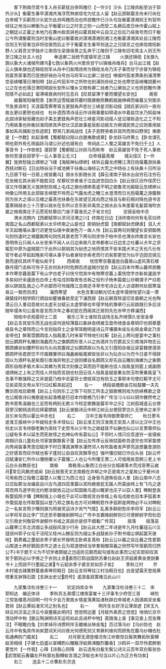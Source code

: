 <!-- { "loadSidebar": true } -->
　　客下荆南尽君今复入舟买薪犹白帝鸣橹巳【一作少】沙头【江陵呉船至泊于郭外沙头】衡霍生春早潇湘共海浮荒林庾信宅为仗主人留【赵云颔联葢言舟未行尚在白帝城下买薪而沙头犹欠此舟鸣橹而泊也师民瞻作巳沙头句及衡霍潇湘则王判官所经往之地当以郴衡为止乎衡霍以公之时言之则一山而受二名厥后皮日休作霍山赋上之朝廷以正霍之本地乃在夀州故其骈邑曰霍其赋中云自汉之后后乃易我号而归于衡公今所谓衡霍则当时言衡山犹曰衡霍故对潇湘潇湘则湘江也衡霍潇湘其处自江陵而往则王判官者岂非将往彼而后止乎于衡霍言生春早则送之之日探言之也庾信南阳新野人父肩吾文学独步江南信仕梁值侯景之乱奔于江陵则于江陵有旧宅焉主人则王所至江陵之处主人也】
　　奉送卿二翁统节度镇军还江陵
　　火旗还锦缆【龙旗九旒以象大火诸侯所建鸟七旒以象鹑火州里呉甘宁以锦维舟维舟】白马出江城【赵云火旗朱旗也还锦缆则军从舟中归矣隋炀帝为锦缆龙舟乃天子事而甘宁亦甞为锦缆则富贵家事而巳厐徳好骑白马号白马将军以比卿二翁也】嘹唳吟笳发萧条别浦清寒空巫峡曙落日渭阳明【赵云吟笳军中之所吹也别浦则舟经之处也寒空巫峡曙説夔州公之在也也落日渭阳明説长安所以懐乡又暗有卿二翁者乃公舅翁之义也师民瞻作渭阳情不必如此】留滞嗟衰病何时见息兵【叹其留滞于夔而懐望长安也】
　　阁夜
　　嵗暮隂阳催短景【谢灵运雪赋嵗将暮时既昬鲍照舞鹤赋嵗峥嵘而催暮又穷隂杀节急景凋年】天涯霜雪霁寒宵五更鼓角声悲壮三峡星河影动摇【顔氏家训问一夜何故五更曰更厯也经也　杜补遗西清诗话云作诗用事要如释语水中着盐饮水乃知盐味此説诗家秘宻藏也如子美五更鼓角声悲壮三峡星河影动揺人徒见陵轹造化之工不知乃用故事也祢衡挝渔阳掺其声悲壮汉武故事星辰影动揺东方朔谓民劳之应则善用故事如系风捕影岂有迹耶】野哭几家闻战伐【夫子恶野哭者非其所而哭曰野哭】夷歌是【一作数】处起渔樵【蜀都赋曰陪以白狼夷歌成章】卧龙跃马终黄土【卧龙谓孔明也郭外有孔明庙跃马谓公孙述也城有白　帝祠此二人蜀之英雄言不免归于土】人事音书【一作依依】漫寂寥【蜀都赋公孙跃马而称帝　赵云英雄皆不免于死人事依依何至漫自寂寥乎一云人事音尘无义】
　　白帝城最髙楼
　　城尖径仄【一作翼】旌斾愁独立缥缈之飞楼【海赋神仙缥缈】峡坼云霾龙虎睡江清日抱鼋鼍游扶桑西枝对断石【日出旸谷浴于咸池拂于扶桑山海经云大荒之中旸谷上有扶桑十日所浴九日居下枝一日居上枝皆戴乌】弱水东影随长流【薛云淮南子弱水出自穷石注穷石在张掖北其水弱不能胜羽】杖藜叹世者谁子泣血迸空回白头【赵云径仄旧作径昃巳误又作径翼无义旌斾愁则城上屯戍之旗也缥缈髙逺不明之貌鲁灵光殿赋云忽缥缈以响像公所用主此颔联言峡壁开坼而云气霾龙虎之睡江水澄清而日光抱鼋鼍之游腹聫则为张大之语以见楼之最髙也扶桑在东故望见其向西之枝且与断石相对隔也道书言蓬莱隔弱水三十万里以弱水在东所以言东影非禹贡之弱水此与朱崖着毛髪碧海吹衣裳之格相类庄子云愿宪杖藜应门谁子葢谁氏之子省文也】
　　览镜呈柏中丞
　　渭水流闗内【西都赋带以洪河泾渭之川】终南在日边【诗终南何何有毛苌曰终南国之名山西都赋表以太华终南之山是也】胆销豺虎窟【南都赋豺虎肆虐】泪入犬羊天起晚堪从事行迟更觉仙镜中衰谢色万一故人怜【赵云首两句则懐望长安颔聫两句则伤逢时之艰腹聫两句则伤其衰老而下两句则求怜于柏中丞也渭水终南言长安也晋明帝云只闻人从长安来不闻人从日边来故凡言帝都者以日边言之吐蕃以犬羊之资辄犯中原为盗贼窟穴于此所以胆销其为豺虎之地而恨其不安本国犬羊之天也凡仕有官守者必早起起晚矣可堪从事乎仙者身轻步疾老而行迟矣那更觉为仙乎岂因览镜见衰而遂叹其终不能仙矣乎】
　　西阁夜
　　恍惚寒空暮逶迤白露昏山虚风落石楼静月侵门击柝可怜子无衣何处村时危闗百虑盗贼尔犹存【赵云旧本作寒山暮师民瞻本作寒空暮是葢下有山字也老子曰恍兮惚其中有物寒空暮上着恍惚字亦新矣逶迤字多矣如纡余逶迤也白帝上有屯戍则每夜有击柝之役列子杨朱篇载公孙朝谓子产曰若欲以辞説乱我之心不亦鄙而可怜哉隋江总南还寻草市宅诗云无人访语黙何处叙寒温易云一致而百虑】
　　瀼西寒望
　　水色含羣动朝光切太虚年侵频怅望兴逺一萧疎猿挂时相学鸥行烱自如瞿塘春欲至定下瀼西居【赵云朝音陟遥切言晨朝之光也陶潜云日入羣动息故对太虚天台赋云太虚寥廓也年侵字陆机豫章行云前路既巳多后涂随年侵末句公虽有是言而次年之春初犹在西阁其迁居则先在赤甲方移瀼西】
　　陪柏中丞观晏将士二首
　　极乐三军士谁知百战场无私齐绮馔久坐宻金章【赵云言其安乐而无战也梁何逊轻薄篇曰象牀沓绣被玉盘传绮食金章铜印也铜章墨绶县令之章饰而公今言则指将士之金带耳鲍明逺诗云开壤袭朱绂左右佩金章此乃言金带也】醉客霑鹦鹉佳人指鳯凰几时来翠节特地引红糚【赵云上两句是宴中之事杜田云鹦鹉杯名雕刻海蠡而为之像鹦鹉形昔人以之劝酒并为罚爵且又引南海异物志云鹦鹉螺状如覆杯形如鸟头向其腹视之似鹦鹉故以为名又引酉阳杂爼云梁宴魏使酒至鹦鹉杯徐君房饮不尽属魏肇师曰海蠡蜿蜒尾翅皆张非以为玩亦以为罚今日直不得辞田以为酒杯名是矣既引南海异物志之説则螺自名鹦鹉又却先自云雕刻海螺为之象鹦鹉形自相矛盾大率以其螺为贵其次刻像之耳而田不能断也佳人指鳯皇则筵上或画图或绣帐之上有之而佳人共指而言説也杜田云佳人指鳯皇疑是秦女防玉吹箫乗鳯皇飞去事不敢强释之又非是筵乃柏中丞宴将士使妓耳岂有防玉之事耶末句使红糚字尤可见矣梁简文帝从军行曰红糚来起迎】
　　右一
　　绣段装檐额金花帖鼓腰一夫先舞剑百戏后歌樵【赵云上句则乐工之饰下句则工所击之鼓歌樵则戏为防峡樵歌之音也公阁夜诗曰夷歌是处起渔樵是巳旧本作歌樵乃引李广传注刁斗曰以铜作鐎然考之韵书音焦温器也三足而有柄别无歌义今校定歌鐎是葢军中之乐】江树孤城逺云台使寂寥汉朝频选将应拜霍嫖姚【赵云谢朓诗云中辨江树云台使寂寥岂久无使命之来乎且引末句而以霍比中丞也】
　　右二
　　汉中王报韦侍御萧尊师亡
　　秋日萧韦逝淮王报峡中少年疑柱史多术怪仙公【赵云淮王则汉淮南王安其人贤以比汉中王也柱史以言韦侍御老聃为周柱下史而韦以少年为之故疑其不似聃也仙公以言萧尊师仙公疑有多术以延生而死故怪之也神仙传有葛仙公】不但时人惜只应吾道穷一哀侵疾病相识自儿童处处邻家笛飘飘客子蓬【赵云左传序云反袂拭面称吾道穷也邻家笛使向秀闻笛事秀思旧赋序于时日薄虞渊寒氷凄然邻人有吹笛者发声寥亮追想曩昔游防之好感音而叹作赋也客子蓬则公自自叹其飘零也】强吟懐旧赋巳作白头翁【赵云怀旧赋潘安仁所作以懐杨肇父子葢懐二人也公今所懐王萧二人可借用矣壶闗三老上书云白头翁教臣也】
　　南极
　　南极青山象西江白谷分古城疎落木荒戍宻寒云嵗月常见风飇虎或闻【赵云按晋天文志南极在井柳之中正是南方之星故公于夔州诗可用矣西江指蜀江葢楚人以蜀江为西江也】近身皆鸟道殊俗自人羣【赵云南中八志曰交趾郡治龙编县自兴古鸟道四百里葢以其险絶兽犹无蹊人所莫由特上有飞鸟之道耳而用鸟道字则沈约愍涂赋依云边以知国极鸟道以瞻家也庄子以驭人羣】睥睨登哀柝蝥弧照夕曛【睥睨城上小城也于此可以曕视言白帝城上有屯戍故也旧本矛弧善本作蝥弧是左传取蝥弧以登乃郑之旗名也方可对睥睨若作矛弧即是两物必不以对睥睨之一名矣言照夕曛则旗为照谢灵运诗夕岚气气隂】乱离多醉尉愁杀李将军【赵云公以李将军自比李广饮还至亭霸陵尉醉呵止广传中言霸陵尉醉则已可使醉尉字而杜田又引南史何敬容传谢郁作书戒之其説亦是但不细看广传耳】
　　揺落
　　揺落巫山暮寒江东北流烟尘多战鼔风浪少行舟【赵云此大厯二年诗是年九月吐蕃冦云川又冦邠州郭子仪屯于泾阳又桂州山獠反则为烟尘多战鼓矣孙子荆书烟尘俱起震天骇地】鹅费羲之墨貂余季子裘长怀报明主卧病复髙秋【赵云公以羲之自比羲之性爱鹅山隂道士养好鹅因求市之道士云为冩道徳经当举羣相赠耳羲之欣然写毕笼鹅而归然公不书于题于义为不切学者颇疑之岂适防见鹅而起句或有此事而公纪实耶抑叹其贫于鹅则必以字换之于衣则止余裘而巳耶战国防苏秦仕赵赵王资貂裘黄金使説秦书十上而説不行墨貂之裘今云貂余季子裘言贫如苏子矣】
　　季秋江村
　　乔木村墟古疎篱野蔓悬素琴将暇日【赵云言将琴往江村当暇日也】白首望霜天登爼黄柑重支牀锦石圆【支牀出史记防传】逺游虽寂寞难见此山川















　　九家集注杜诗巻三十一
　　钦定四库全书
　　九家集注杜诗巻三十二　宋　郭知达　编近体诗
　　季秋苏五弟缨江楼夜宴崔十三评事韦少府侄三首
　　峡险江惊急楼髙月回明一时今夕会万里故乡情星落黄姑渚秋辞白帝城老人因酒病坚坐看君倾【赵云黄姑渚天河之别名也】
　　右一
　　明月生长好浮云薄渐遮【宋玉九辩云何泛滥之浮云兮猋壅蔽此明月】悠悠照边塞【月赋外素质之悠悠】悄悄忆京华清动杯中物【鲍云陶渊明诗天运茍如此且进杯中物】髙随海上查【事见查上觅张骞注】不眠瞻白兔【刘孝绰月诗攒柯伴玉蟾植丛映金兔】百过落乌纱【乌纱防也　赵云月中有兔其传尚矣楚词天问曰夜光何德死则又育厥利维何而顾免在腹乌纱帽也杜佑通典防门载矣】
　　右二
　　对月那无酒登楼况有江听歌惊白鬓笑舞拓秋窗樽蚁添相续【子建七启盛以翠樽酌以雕觞浮蚁鼎沸酷烈馨香】沙鸥并一双尽怜君醉倒更觉片【一作我】心降【诗我心则降　赵云选有白髪生鬓公诗又云百年双白鬓张协武馆赋云春牖左开秋窗右豁樽蚁言酒之浮蚁也末句当以片心为正方有功矣】
　　右三
　　送孟十二仓曹赴东京选
